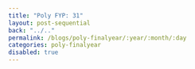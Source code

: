 ```yaml
---
title: "Poly FYP: 31"
layout: post-sequential
back: "../.."
permalink: /blogs/poly-finalyear/:year/:month/:day
categories: poly-finalyear
disabled: true
---
```

